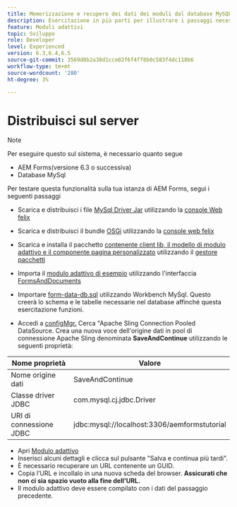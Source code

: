 ```yaml
---
title: Memorizzazione e recupero dei dati dei moduli dal database MySQL
description: Esercitazione in più parti per illustrare i passaggi necessari per memorizzare e recuperare i dati dei moduli
feature: Moduli adattivi
topic: Sviluppo
role: Developer
level: Experienced
version: 6.3,6.4,6.5
source-git-commit: 3569d8b2a38d1cce02f6f4ff8b0c583f4dc118b6
workflow-type: tm+mt
source-wordcount: '280'
ht-degree: 3%

---
```



# Distribuisci sul server

>[!NOTE]
>
>Per eseguire questo sul sistema, è necessario quanto segue
>
>* AEM Forms(versione 6.3 o successiva)
>* Database MySql


Per testare questa funzionalità sulla tua istanza di AEM Forms, segui i seguenti passaggi

* Scarica e distribuisci i file [MySql Driver Jar](assets/mysqldriver.jar) utilizzando la [console Web felix](http://localhost:4502/system/console/bundles)
* Scarica e distribuisci il bundle [OSGi](assets/SaveAndContinue.SaveAndContinue.core-1.0-SNAPSHOT.jar) utilizzando la [console web felix](http://localhost:4502/system/console/bundles)
* Scarica e installa il pacchetto [contenente client lib, il modello di modulo adattivo e il componente pagina personalizzato](assets/store-and-fetch-af-with-data.zip) utilizzando il [gestore pacchetti](http://localhost:4502/crx/packmgr/index.jsp)
* Importa il [modulo adattivo di esempio](assets/sample-adaptive-form.zip) utilizzando l&#39;interfaccia [FormsAndDocuments](http://localhost:4502/aem/forms.html/content/dam/formsanddocuments)

* Importare [form-data-db.sql](assets/form-data-db.sql) utilizzando Workbench MySql. Questo creerà lo schema e le tabelle necessarie nel database affinché questa esercitazione funzioni.
* Accedi a [configMgr.](http://localhost:4502/system/console/configMgr) Cerca &quot;Apache Sling Connection Pooled DataSource. Crea una nuova voce dell&#39;origine dati in pool di connessione Apache Sling denominata **SaveAndContinue** utilizzando le seguenti proprietà:

| Nome proprietà | Valore |
| ------------------------|---------------------------------------|
| Nome origine dati | SaveAndContinue |
| Classe driver JDBC | com.mysql.cj.jdbc.Driver |
| URI di connessione JDBC | jdbc:mysql://localhost:3306/aemformstutorial |

* Apri [Modulo adattivo](http://localhost:4502/content/dam/formsanddocuments/demostoreandretrieveformdata/jcr:content?wcmmode=disabled)
* Inserisci alcuni dettagli e clicca sul pulsante &quot;Salva e continua più tardi&quot;.
* È necessario recuperare un URL contenente un GUID.
* Copia l’URL e incollalo in una nuova scheda del browser. **Assicurati che non ci sia spazio vuoto alla fine dell&#39;URL.**
* Il modulo adattivo deve essere compilato con i dati del passaggio precedente.
